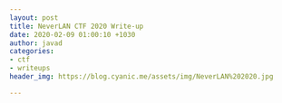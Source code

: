 ```yaml
---
layout: post
title: NeverLAN CTF 2020 Write-up
date: 2020-02-09 01:00:10 +1030
author: javad
categories:
- ctf
- writeups
header_img: https://blog.cyanic.me/assets/img/NeverLAN%202020.jpg

---
```

